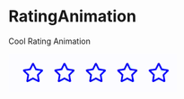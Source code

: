 # RatingAnimation
Cool Rating Animation

![Example](https://github.com/akshay2796/RatingAnimation/blob/master/assets/Demo.gif?raw=true)
